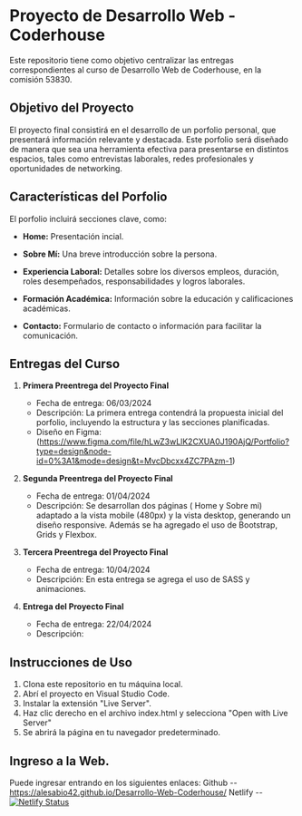 # Proyecto de Desarrollo Web - Coderhouse

Este repositorio tiene como objetivo centralizar las entregas correspondientes al curso de Desarrollo Web de Coderhouse, en la comisión 53830. 

## Objetivo del Proyecto

El proyecto final consistirá en el desarrollo de un porfolio personal, que presentará información relevante y destacada. Este porfolio será diseñado de manera que sea una herramienta efectiva para presentarse en distintos espacios, tales como entrevistas laborales, redes profesionales y oportunidades de networking.

## Características del Porfolio

El porfolio incluirá secciones clave, como:

- **Home:** Presentación incial.

- **Sobre Mí:** Una breve introducción sobre la persona.
  
- **Experiencia Laboral:** Detalles sobre los diversos empleos, duración, roles desempeñados, responsabilidades y logros laborales.

- **Formación Académica:** Información sobre la educación y calificaciones académicas.

- **Contacto:** Formulario de contacto o información para facilitar la comunicación.

## Entregas del Curso

1. **Primera Preentrega del Proyecto Final**
    - Fecha de entrega: 06/03/2024
    - Descripción: La primera entrega contendrá la propuesta inicial del porfolio, incluyendo la estructura y las secciones planificadas.
    - Diseño en Figma: (https://www.figma.com/file/hLwZ3wLlK2CXUA0J190AjQ/Portfolio?type=design&node-id=0%3A1&mode=design&t=MvcDbcxx4ZC7PAzm-1)

2. **Segunda Preentrega del Proyecto Final**
    - Fecha de entrega: 01/04/2024
    - Descripción: Se desarrollan dos páginas ( Home y Sobre mi) adaptado a la vista mobile (480px) y la vista desktop, generando un diseño responsive. Además se ha agregado el uso de Bootstrap, Grids y Flexbox.

3. **Tercera Preentrega del Proyecto Final**
    - Fecha de entrega: 10/04/2024
    - Descripción: En esta entrega se agrega el uso de SASS y animaciones.

4. **Entrega del Proyecto Final**
    - Fecha de entrega: 22/04/2024
    - Descripción: 


## Instrucciones de Uso
1. Clona este repositorio en tu máquina local.
2. Abrí el proyecto en Visual Studio Code.
3. Instalar la extensión "Live Server".
4. Haz clic derecho en el archivo index.html y selecciona "Open with Live Server"
5. Se abrirá la página en tu navegador predeterminado.

## Ingreso a la Web.
Puede ingresar entrando en los siguientes enlaces: 
Github -- https://alesabio42.github.io/Desarrollo-Web-Coderhouse/
Netlify -- [![Netlify Status](https://api.netlify.com/api/v1/badges/3cb97f03-c89f-4bdd-838b-462a53566107/deploy-status)](https://app.netlify.com/sites/alejandrosabio/deploys)


 
